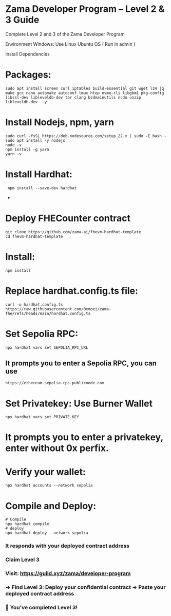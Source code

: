 # Zama Developer Program – Level 2 & 3 Guide
Complete Level 2 and 3 of the Zama Developer Program

Environment
Windows: Use Linux Ubuntu OS ( Run in admin )

Install Dependencies
# Packages:
```sudo apt update && sudo apt upgrade -y
sudo apt install screen curl iptables build-essential git wget lz4 jq make gcc nano automake autoconf tmux htop nvme-cli libgbm1 pkg-config libssl-dev libleveldb-dev tar clang bsdmainutils ncdu unzip libleveldb-dev  -y
```


# Install Nodejs, npm, yarn
```sudo apt update
sudo curl -fsSL https://deb.nodesource.com/setup_22.x | sudo -E bash -
sudo apt install -y nodejs
node -v
npm install -g yarn
yarn -v
```

# Install Hardhat:
```
 npm install --save-dev hardhat 
```
-

# Deploy FHECounter contract
```
git clone https://github.com/zama-ai/fhevm-hardhat-template
cd fhevm-hardhat-template
```
# Install:

```
npm install
```

# Replace hardhat.config.ts file:

```
curl -o hardhat.config.ts https://raw.githubusercontent.com/0xmoei/zama-fhe/refs/heads/main/hardhat.config.ts
```

# Set Sepolia RPC:

```
npx hardhat vars set SEPOLIA_RPC_URL
```
## It prompts you to enter a Sepolia RPC, you can use
`https://ethereum-sepolia-rpc.publicnode.com`
# Set Privatekey: Use Burner Wallet

```
npx hardhat vars set PRIVATE_KEY
```
# It prompts you to enter a privatekey, enter without 0x perfix.
# Verify your wallet:

```
npx hardhat accounts --network sepolia
```
# Compile and Deploy:

```
# Compile
npx hardhat compile
# deploy
npx hardhat deploy --network sepolia
```
### It responds with your deployed contract address
### Claim Level 3
### Visit: https://guild.xyz/zama/developer-program

### → Find Level 3: Deploy your confidential contract → Paste your deployed contract address

### 🎉 You’ve completed Level 3!
